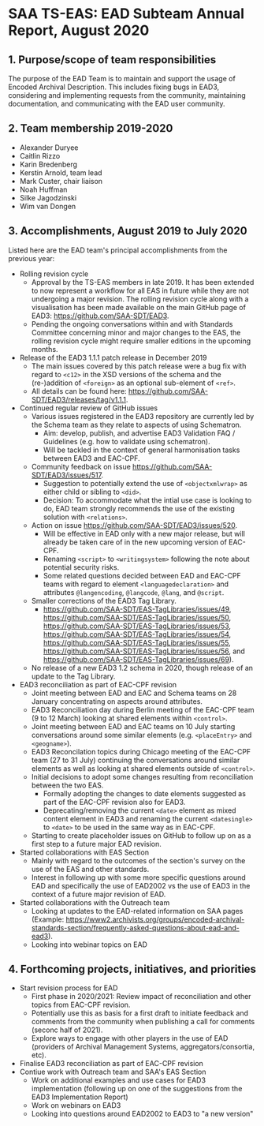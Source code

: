 # SAA TS-EAS: EAD Subteam Annual Report, August 2020

## 1. Purpose/scope of team responsibilities

The purpose of the EAD Team is to maintain and support the usage of Encoded Archival Description. This includes fixing bugs in EAD3, considering and implementing requests from the community, maintaining documentation, and communicating with the EAD user community.

## 2. Team membership 2019-2020
- Alexander Duryee
- Caitlin Rizzo
- Karin Bredenberg
- Kerstin Arnold, team lead
- Mark Custer, chair liaison
- Noah Huffman
- Silke Jagodzinski
- Wim van Dongen

## 3. Accomplishments, August 2019 to July 2020

Listed here are the EAD team's principal accomplishments from the previous year:

- Rolling revision cycle
  - Approval by the TS-EAS members in late 2019. It has been extended to now represent a workflow for all EAS in future while they are not undergoing a major revision. The rolling revision cycle along with a visualisation has been made available on the main GitHub page of EAD3: https://github.com/SAA-SDT/EAD3. 
  - Pending the ongoing conversations within and with Standards Committee concerning minor and major changes to the EAS, the rolling revision cycle might require smaller editions in the upcoming months. 
- Release of the EAD3 1.1.1 patch release in December 2019
  - The main issues covered by this patch release were a bug fix with regard to `<c12>` in the XSD versions of the schema and the (re-)addition of `<foreign>` as an optional sub-element of `<ref>`.
  - All details can be found here: https://github.com/SAA-SDT/EAD3/releases/tag/v1.1.1.
- Continued regular review of GitHub issues 
  - Various issues registered in the EAD3 repository are currently led by the Schema team as they relate to aspects of using Schematron.
    - Aim: develop, publish, and advertise EAD3 Validation FAQ / Guidelines (e.g. how to validate using schematron).
    - Will be tackled in the context of general harmonisation tasks between EAD3 and EAC-CPF.
  - Community feedback on issue https://github.com/SAA-SDT/EAD3/issues/517.
    - Suggestion to potentially extend the use of `<objectxmlwrap>` as either child or sibling to `<did>`.
    - Decision: To accommodate what the intial use case is looking to do, EAD team strongly recommends the use of the existing solution with `<relations>`.
  - Action on issue https://github.com/SAA-SDT/EAD3/issues/520.
    - Will be effective in EAD only with a new major release, but will already be taken care of in the new upcoming version of EAC-CPF. 
    - Renaming `<script>` to `<writingsystem>` following the note about potential security risks.
    - Some related questions decided between EAD and EAC-CPF teams with regard to element `<languagedeclaration>` and attributes `@langencoding`, `@langcode`, `@lang`, and `@script`.
  - Smaller corrections of the EAD3 Tag Library.
    - https://github.com/SAA-SDT/EAS-TagLibraries/issues/49, https://github.com/SAA-SDT/EAS-TagLibraries/issues/50, https://github.com/SAA-SDT/EAS-TagLibraries/issues/53, https://github.com/SAA-SDT/EAS-TagLibraries/issues/54, https://github.com/SAA-SDT/EAS-TagLibraries/issues/55, https://github.com/SAA-SDT/EAS-TagLibraries/issues/56, and https://github.com/SAA-SDT/EAS-TagLibraries/issues/69).
  - No release of a new EAD3 1.2 schema in 2020, though release of an update to the Tag Library.  
- EAD3 reconciliation as part of EAC-CPF revision
  - Joint meeting between EAD and EAC and Schema teams on 28 January concentrating on aspects around attributes.
  - EAD3 Reconciliation day during Berlin meeting of the EAC-CPF team (9 to 12 March) looking at shared elements within `<control>`.
  - Joint meeting between EAD and EAC teams on 10 July starting conversations around some similar elements (e.g. `<placeEntry>` and `<geogname>`).
  - EAD3 Reconcilation topics during Chicago meeting of the EAC-CPF team (27 to 31 July) continuing the conversations around similar elements as well as looking at shared elements outside of `<control>`.
  - Initial decisions to adopt some changes resulting from reconciliation between the two EAS.
    - Formally adopting the changes to date elements suggested as part of the EAC-CPF revision also for EAD3.
    - Deprecating/removing the current `<date>` element as mixed content element in EAD3 and renaming the current `<datesingle>` to `<date>` to be used in the same way as in EAC-CPF.
  - Starting to create placeholder issues on GitHub to follow up on as a first step to a future major EAD revision.
- Started collaborations with EAS Section
  - Mainly with regard to the outcomes of the section's survey on the use of the EAS and other standards.
  - Interest in following up with some more specific questions around EAD and specifically the use of EAD2002 vs the use of EAD3 in the context of a future major revision of EAD.
- Started collaborations with the Outreach team
  - Looking at updates to the EAD-related information on SAA pages (Example: https://www2.archivists.org/groups/encoded-archival-standards-section/frequently-asked-questions-about-ead-and-ead3).
  - Looking into webinar topics on EAD

## 4. Forthcoming projects, initiatives, and priorities

- Start revision process for EAD
  - First phase in 2020/2021: Review impact of reconciliation and other topics from EAC-CPF revision.
  - Potentially use this as basis for a first draft to initiate feedback and comments from the community when publishing a call for comments (seconc half of 2021). 
  - Explore ways to engage with other players in the use of EAD (providers of Archival Management Systems, aggregators/consortia, etc).
- Finalise EAD3 reconciliation as part of EAC-CPF revision
- Contiue work with Outreach team and SAA's EAS Section
  - Work on additional examples and use cases for EAD3 implementation (following up on one of the suggestions from the EAD3 Implementation Report)
  - Work on webinars on EAD3
  - Looking into questions around EAD2002 to EAD3 to "a new version"
